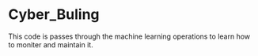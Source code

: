 # Cyber_Buling
This code is passes through the machine learning operations to learn how to moniter and maintain it.
